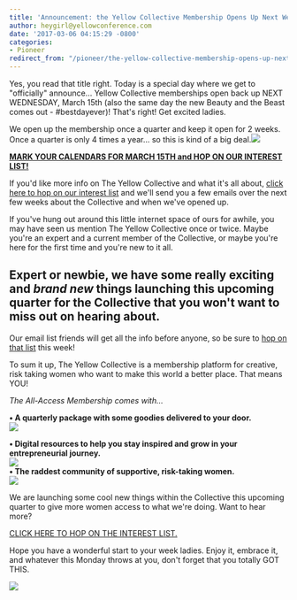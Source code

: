```yaml
---
title: 'Announcement: the Yellow Collective Membership Opens Up Next Week!'
author: heygirl@yellowconference.com
date: '2017-03-06 04:15:29 -0800'
categories:
- Pioneer
redirect_from: "/pioneer/the-yellow-collective-membership-opens-up-next-week/"
---
```


Yes, you read that title right. Today is a special day where we get to "officially" announce... Yellow Collective memberships open back up NEXT WEDNESDAY, March 15th (also the same day the new Beauty and the Beast comes out - #bestdayever)! That's right! Get excited ladies.

We open up the membership once a quarter and keep it open for 2 weeks. Once a quarter is only 4 times a year... so this is kind of a big deal.[![](http://yellowco.co/wp-content/uploads/2017/03/Membership.jpg)](http://eepurl.com/bEZbaH)

[**MARK YOUR CALENDARS FOR MARCH 15TH and HOP ON OUR INTEREST LIST!**](http://eepurl.com/bEZbaH)

If you'd like more info on The Yellow Collective and what it's all about, [click here to hop on our interest list](http://eepurl.com/bEZbaH) and we'll send you a few emails over the next few weeks about the Collective and when we've opened up.

If you've hung out around this little internet space of ours for awhile, you may have seen us mention The Yellow Collective once or twice. Maybe you're an expert and a current member of the Collective, or maybe you're here for the first time and you're new to it all.

## Expert or newbie, we have some really exciting and _brand new_ things launching this upcoming quarter for the Collective that you won't want to miss out on hearing about.

Our email list friends will get all the info before anyone, so be sure to [hop on that list](http://eepurl.com/bEZbaH) this week!

To sum it up, The Yellow Collective is a membership platform for creative, risk taking women who want to make this world a better place. That means YOU!

_The All-Access Membership comes with…_

**• A quarterly package with some goodies delivered to your door.**  
![](https://gallery.mailchimp.com/3f8e45f74e0653e404965e2ef/images/b491236f-7694-40e9-9fb8-5f0f7293ff45.png)

**• Digital resources to help you stay inspired and grow in your entrepreneurial journey.**  
![](https://gallery.mailchimp.com/3f8e45f74e0653e404965e2ef/images/e5aa2461-bbff-4d2e-bdde-9b37f9ecf9a8.jpg)  
**• The raddest community of supportive, risk-taking women.**  
![](https://gallery.mailchimp.com/3f8e45f74e0653e404965e2ef/images/9ed8b4af-56bb-4f5a-bfae-f4ce76eb96ce.png)

We are launching some cool new things within the Collective this upcoming quarter to give more women access to what we're doing. Want to hear more?

[CLICK HERE TO HOP ON THE INTEREST LIST.](http://eepurl.com/bEZbaH)

Hope you have a wonderful start to your week ladies. Enjoy it, embrace it, and whatever this Monday throws at you, don't forget that you totally GOT THIS.

[![](http://yellowco.co/wp-content/uploads/2017/03/joannawaterfall.jpg)](https://www.instagram.com/joannawaterfall/)

